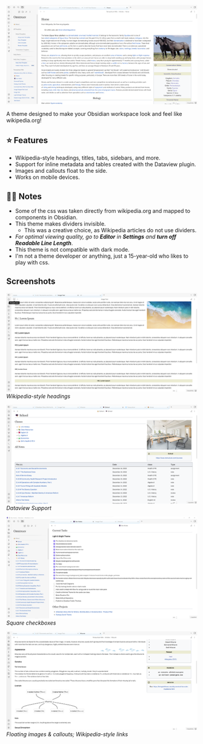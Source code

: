 ![](assets/article-example.png)

A theme designed to make your Obsidian workspace look and feel like wikipedia.org! 

## ⭐ Features
- Wikipedia-style headings, titles, tabs, sidebars, and more.
- Support for inline metadata and tables created with the Dataview plugin.
- Images and callouts float to the side.
- Works on mobile devices.

## ☝🏽 Notes
- Some of the css was taken directly from wikipedia.org and mapped to components in Obsidian.
- This theme makes dividers invisible. 
  - This was a creative choice, as Wikipedia articles do not use dividers. 
- *For optimal viewing quality, go to **Editor** in **Settings** and **turn off Readable Line Length***.
- This theme is not compatible with dark mode.
- I'm not a theme developer or anything, just a 15-year-old who likes to play with css.

## Screenshots 

![](assets/Headings-showcase.png)
*Wikipedia-style headings*

![](assets/dataview-table-showcase.png)
*Dataview Support*

![](assets/List-showcase.png)
*Square checkboxes*

![](assets/Article-showcase.png)
*Floating images & callouts; Wikipedia-style links*
